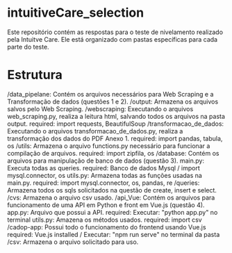 # intuitiveCare_selection
Este repositório contém as respostas para o teste de nivelamento realizado pela Intuitve Care.
Ele está organizado com pastas específicas para cada parte do teste.

# Estrutura
/data_pipelane: Contém os arquivos necessários para Web Scraping e a Transformação de dados (questões 1 e 2).
  /output: Armazena os arquivos salvos pelo Web Scraping.
  /webscraping: Executando o arquivos web_scraping.py, realiza a leitura html, salvando todos os arquivos na pasta output.
    required: import requests, BeautifulSoup
  /transformacao_de_dados: Executando o arquivos transformacao_de_dados.py, realiza a transformação dos dados do PDF Anexo 1.
    required: import pandas, tabula, os
  /utils: Armazena o arquivo functions.py necessário para funcionar a compilação de arquivos.
    required: import zipfila, os
/database: Contém os arquivos para manipulação de banco de dados (questão 3).
  main.py: Executa todas as queries.
    required: Banco de dados Mysql / import mysql.connector, os
  utils.py: Armazena todas as funções usadas na main.py.
  required: import mysql.connector, os, pandas, re
  /queries: Armazena todos os sqls solicitados na questão de create, insert e select. 
  /cvs: Armazena o arquivo csv usado.
/api_Vue: Contém os arquivos para funcionamento de uma API em Python e front em Vue.js (questão 4).
  app.py: Arquivo que possui a API.
    required: Executar: "python app.py" no terminal
  utils.py: Amazena os métodos usados.
    required: import csv
  /cadop-app: Possui todo o funcionamento do frontend usando Vue.js
    required: Vue.js installed / Executar: "npm run serve" no terminal da pasta
  /csv: Armazena o arquivo solicitado para uso.
